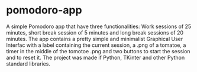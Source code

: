 # pomodoro-app
A simple Pomodoro app that have three functionalities: Work sessions of 25 minutes, short break session of 5 minutes and long break sessions of 20 minutes. The app contains a pretty simple and minimalist Graphical User Interfac with a label containing the current session, a .png of a tomatoe, a timer in the middle of the tomotoe .png and two buttons to start the session and to reset it. The project was made if Python, TKinter and other Python standard libraries.
